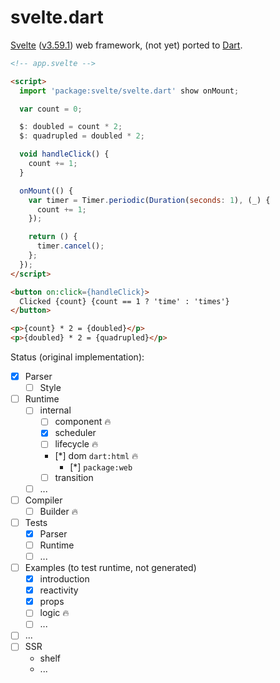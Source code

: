 svelte.dart
===========

[Svelte](https://svelte.dev/) ([v3.59.1](https://github.com/sveltejs/svelte/tree/v3.59.1))
web framework, (not yet) ported to [Dart](https://dart.dev).

```html
<!-- app.svelte -->

<script>
  import 'package:svelte/svelte.dart' show onMount;

  var count = 0;

  $: doubled = count * 2;
  $: quadrupled = doubled * 2;

  void handleClick() {
    count += 1;
  }

  onMount(() {
    var timer = Timer.periodic(Duration(seconds: 1), (_) {
      count += 1;
    });

    return () {
      timer.cancel();
    };
  });
</script>

<button on:click={handleClick}>
  Clicked {count} {count == 1 ? 'time' : 'times'}
</button>

<p>{count} * 2 = {doubled}</p>
<p>{doubled} * 2 = {quadrupled}</p>
```

Status (original implementation):
- [x] Parser
  - [ ] Style
- [ ] Runtime
  - [ ] internal
    - [ ] component 🔥
    - [x] scheduler
    - [ ] lifecycle 🔥
    - [*] dom `dart:html` 🔥
      - [*] `package:web`
    - [ ] transition
  - [ ] ...
- [ ] Compiler
  - [ ] Builder 🔥
- [ ] Tests
  - [x] Parser
  - [ ] Runtime
  - [ ] ...
- [ ] Examples (to test runtime, not generated)
  - [x] introduction
  - [x] reactivity
  - [x] props
  - [ ] logic 🔥
  - [ ] ...
- [ ] ...
- [ ] SSR
  - shelf
  - ...
